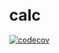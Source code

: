 # calc

[![codecov](https://codecov.io/gh/stryaponoff/calc/branch/main/graph/badge.svg?token=W8HVF4NEQP)](https://codecov.io/gh/stryaponoff/calc)
